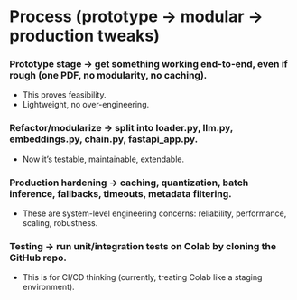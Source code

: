 # Process (prototype → modular → production tweaks)

### Prototype stage → get something working end-to-end, even if rough (one PDF, no modularity, no caching).

- This proves feasibility.
- Lightweight, no over-engineering.

### Refactor/modularize → split into loader.py, llm.py, embeddings.py, chain.py, fastapi_app.py.
- Now it’s testable, maintainable, extendable.

### Production hardening → caching, quantization, batch inference, fallbacks, timeouts, metadata filtering.
- These are system-level engineering concerns: reliability, performance, scaling, robustness.

### Testing → run unit/integration tests on Colab by cloning the GitHub repo.
- This is for CI/CD thinking (currently, treating Colab like a staging environment).
